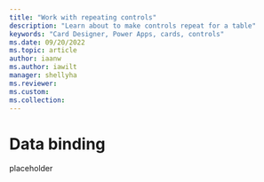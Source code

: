 ```yaml
---
title: "Work with repeating controls"
description: "Learn about to make controls repeat for a table"
keywords: "Card Designer, Power Apps, cards, controls"
ms.date: 09/20/2022
ms.topic: article
author: iaanw
ms.author: iawilt
manager: shellyha
ms.reviewer: 
ms.custom: 
ms.collection: 
---
```


# Data binding

placeholder
